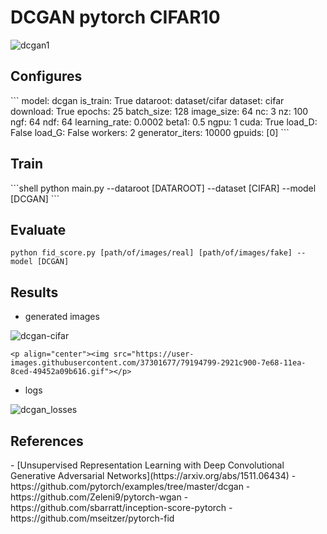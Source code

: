 # DCGAN pytorch CIFAR10

![dcgan1](https://user-images.githubusercontent.com/37301677/79193816-58cfd180-7e66-11ea-8573-f8ffecd03627.png)

<h2>Configures</h2>
```
  model: dcgan
  is_train: True
  dataroot: dataset/cifar
  dataset: cifar
  download: True
  epochs: 25
  batch_size: 128
  image_size: 64
  nc: 3
  nz: 100
  ngf: 64
  ndf: 64
  learning_rate: 0.0002
  beta1: 0.5
  ngpu: 1
  cuda: True
  load_D: False
  load_G: False
  workers: 2
  generator_iters: 10000
  gpuids: [0]
```

<h2>Train</h2>
```shell
python main.py --dataroot [DATAROOT] --dataset [CIFAR] --model [DCGAN]
```



<h2>Evaluate</h2>

```shell
python fid_score.py [path/of/images/real] [path/of/images/fake] --model [DCGAN]
```





<h2>Results</h2>

- generated images

![dcgan-cifar](https://user-images.githubusercontent.com/37301677/79194799-2921c900-7e68-11ea-8ced-49452a09b616.gif)

```text
<p align="center"><img src="https://user-images.githubusercontent.com/37301677/79194799-2921c900-7e68-11ea-8ced-49452a09b616.gif"></p>
```





- logs

![dcgan_losses](https://user-images.githubusercontent.com/37301677/79195372-1f4c9580-7e69-11ea-8b8a-4cbe83029f32.png)



<h2>References</h2>
- [Unsupervised Representation Learning with Deep Convolutional Generative Adversarial Networks](https://arxiv.org/abs/1511.06434)
- https://github.com/pytorch/examples/tree/master/dcgan
- https://github.com/Zeleni9/pytorch-wgan
- https://github.com/sbarratt/inception-score-pytorch
- https://github.com/mseitzer/pytorch-fid

